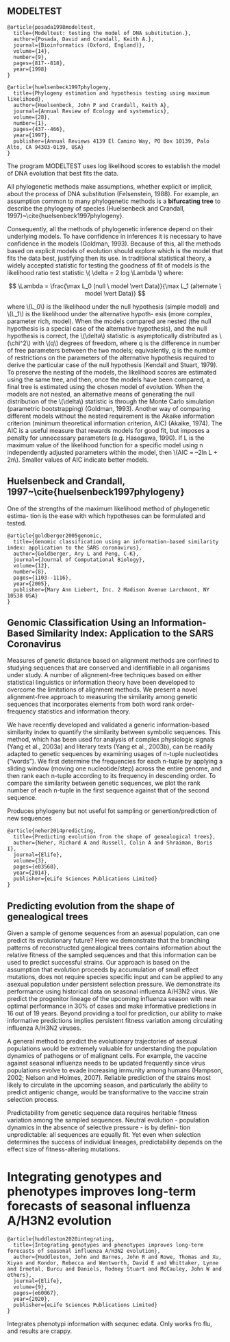 ## MODELTEST

```
@article{posada1998modeltest,
  title={Modeltest: testing the model of DNA substitution.},
  author={Posada, David and Crandall, Keith A.},
  journal={Bioinformatics (Oxford, England)},
  volume={14},
  number={9},
  pages={817--818},
  year={1998}
}

@article{huelsenbeck1997phylogeny,
  title={Phylogeny estimation and hypothesis testing using maximum likelihood},
  author={Huelsenbeck, John P and Crandall, Keith A},
  journal={Annual Review of Ecology and systematics},
  volume={28},
  number={1},
  pages={437--466},
  year={1997},
  publisher={Annual Reviews 4139 El Camino Way, PO Box 10139, Palo Alto, CA 94303-0139, USA}
}
```

The program MODELTEST uses log likelihood scores to establish the model of DNA evolution that
best fits the data.

All phylogenetic methods make assumptions, whether explicit or implicit, about the process of DNA substitution (Felsenstein, 1988). For example, an assumption common to many phylogenetic methods is a **bifurcating tree** to describe the phylogeny of species (Huelsenbeck and Crandall, 1997)~\cite{huelsenbeck1997phylogeny}. 

Consequently, all the methods of phylogenetic inference depend on their underlying models. To have confidence in inferences it is necessary to have confidence in the models (Goldman, 1993). Because of this, all the methods based on
explicit models of evolution should explore which is the model that fits the data best, justifying then its use. In traditional statistical theory, a widely accepted statistic for testing the goodness of fit of models is the likelihood ratio test statistic \\\( \delta = 2 log \Lambda \\\) where:

$$ \Lambda = \frac{\max L_0 (null \ model \vert Data)}{\max L_1 (alternate \  model \vert Data)} $$

where \\\(L_0\\\) is the likelihood under the null hypothesis (simple
model) and \\\(L_1\\\) is the likelihood under the alternative hypoth-
esis (more complex, parameter rich, model). When the models compared are nested (the null hypothesis is a special
case of the alternative hypothesis), and the null hypothesis is
correct, the \\\(\delta\\\)  statistic is asymptotically distributed as \\\(\chi^2\\\) with
\\\(q\\\) degrees of freedom, where q is the difference in number of
free parameters between the two models; equivalently, q is
the number of restrictions on the parameters of the alternative
hypothesis required to derive the particular case of the null
hypothesis (Kendall and Stuart, 1979). To preserve the nesting of the models, the likelihood scores are estimated using
the same tree, and then, once the models have been compared, a final tree is estimated using the chosen model of
evolution. When the models are not nested, an alternative
means of generating the null distribution of the \\\(\delta\\\) statistic is through the Monte Carlo simulation (parametric bootstrapping) (Goldman, 1993). Another way of comparing different models without the
nested requirement is the Akaike information criterion
(minimum theoretical information criterion, AIC) (Akaike,
1974). The AIC is a useful measure that rewards models for
good fit, but imposes a penalty for unnecessary parameters
(e.g. Hasegawa, 1990). If L is the maximum value of the likelihood function for a specific model using n independently
adjusted parameters within the model, then \\\(AIC = –2ln L + 2n\\\). Smaller values of AIC indicate better models.

## Huelsenbeck and Crandall, 1997~\cite{huelsenbeck1997phylogeny}

One of the strengths of the maximum likelihood method of phylogenetic estima-
tion is the ease with which hypotheses can be formulated and tested.

```
@article{goldberger2005genomic,
  title={Genomic classification using an information-based similarity index: application to the SARS coronavirus},
  author={Goldberger, Ary L and Peng, C-K},
  journal={Journal of Computational Biology},
  volume={12},
  number={8},
  pages={1103--1116},
  year={2005},
  publisher={Mary Ann Liebert, Inc. 2 Madison Avenue Larchmont, NY 10538 USA}
}
```
## Genomic Classification Using an Information-Based Similarity Index: Application to the SARS Coronavirus

Measures of genetic distance based on alignment methods are confined to studying sequences
that are conserved and identifiable in all organisms under study. A number of alignment-free
techniques based on either statistical linguistics or information theory have been developed to
overcome the limitations of alignment methods. We present a novel alignment-free approach
to measuring the similarity among genetic sequences that incorporates elements from both
word rank order-frequency statistics and information theory.

We have recently developed and validated a generic information-based similarity index to quantify
the similarity between symbolic sequences. This method, which has been used for analysis of complex
physiologic signals (Yang et al., 2003a) and literary texts (Yang et al., 2003b), can be readily adapted to
genetic sequences by examining usages of n-tuple nucleotides (“words”). We first determine the frequencies
for each n-tuple by applying a sliding window (moving one nucleotide/step) across the entire genome, and
then rank each n-tuple according to its frequency in descending order. To compare the similarity between
genetic sequences, we plot the rank number of each n-tuple in the first sequence against that of the
second sequence.

Produces phylogeny but not useful fot sampling or genertion/prediction of new sequences



```
@article{neher2014predicting,
  title={Predicting evolution from the shape of genealogical trees},
  author={Neher, Richard A and Russell, Colin A and Shraiman, Boris I},
  journal={Elife},
  volume={3},
  pages={e03568},
  year={2014},
  publisher={eLife Sciences Publications Limited}
}
```
## Predicting evolution from the shape of genealogical trees

Given a sample of genome sequences from an asexual population, can one predict its
evolutionary future? Here we demonstrate that the branching patterns of reconstructed genealogical
trees contains information about the relative fitness of the sampled sequences and that this
information can be used to predict successful strains. Our approach is based on the assumption
that evolution proceeds by accumulation of small effect mutations, does not require species
specific input and can be applied to any asexual population under persistent selection pressure.
We demonstrate its performance using historical data on seasonal influenza A/H3N2 virus. We
predict the progenitor lineage of the upcoming influenza season with near optimal performance in
30% of cases and make informative predictions in 16 out of 19 years. Beyond providing a tool for
prediction, our ability to make informative predictions implies persistent fitness variation among
circulating influenza A/H3N2 viruses.

A general method to predict the evolutionary trajectories of asexual populations would be extremely
valuable for understanding the population dynamics of pathogens or of malignant cells. For example,
the vaccine against seasonal influenza needs to be updated frequently since virus populations evolve
to evade increasing immunity among humans (Hampson, 2002; Nelson and Holmes, 2007). Reliable
prediction of the strains most likely to circulate in the upcoming season, and particularly the ability to
predict antigenic change, would be transformative to the vaccine strain selection process.

Predictability from genetic sequence data requires heritable fitness variation among the sampled
sequences. Neutral evolution - population dynamics in the absence of selective pressure - is by defini-
tion unpredictable: all sequences are equally fit. Yet even when selection determines the success of
individual lineages, predictability depends on the effect size of fitness-altering mutations.

# Integrating genotypes and phenotypes improves long-term forecasts of seasonal influenza A/H3N2 evolution

```
@article{huddleston2020integrating,
  title={Integrating genotypes and phenotypes improves long-term forecasts of seasonal influenza A/H3N2 evolution},
  author={Huddleston, John and Barnes, John R and Rowe, Thomas and Xu, Xiyan and Kondor, Rebecca and Wentworth, David E and Whittaker, Lynne and Ermetal, Burcu and Daniels, Rodney Stuart and McCauley, John W and others},
  journal={Elife},
  volume={9},
  pages={e60067},
  year={2020},
  publisher={eLife Sciences Publications Limited}
}
```

Integrates phenotypi information with sequnec edata. Only works fro flu, and results are crappy.


